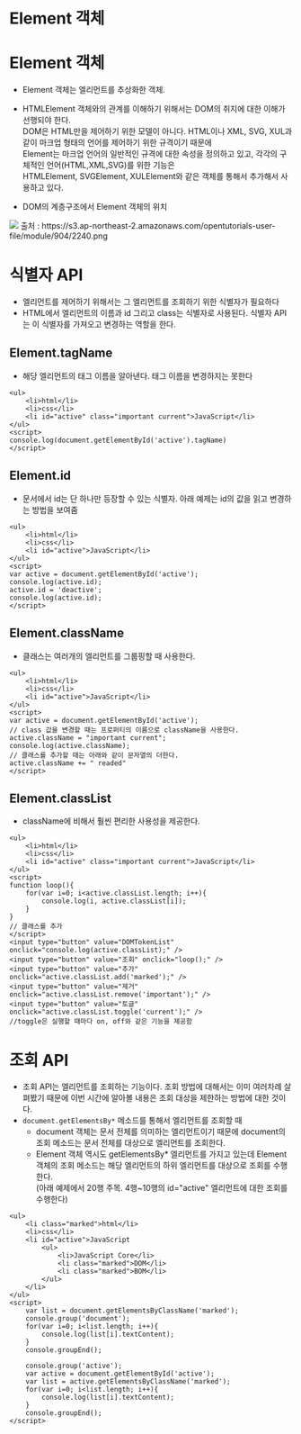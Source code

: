 Element 객체
=============
# Element 객체
* Element 객체는 엘리먼트를 추상화한 객체.
* HTMLElement 객체와의 관계를 이해하기 위해서는 DOM의 취지에 대한 이해가 선행되야 한다.   
DOM은 HTML만을 제어하기 위한 모델이 아니다. HTML이나 XML, SVG, XUL과 같이 마크업 형태의 언어를 제어하기 위한 규격이기 때문에   
Element는 마크업 언어의 일반적인 규격에 대한 속성을 정의하고 있고, 각각의 구체적인 언어(HTML,XML,SVG)를 위한 기능은   
HTMLElement, SVGElement, XULElement와 같은 객체를 통해서 추가해서 사용하고 있다.

* DOM의 계층구조에서 Element 객체의 위치
<img src = https://s3.ap-northeast-2.amazonaws.com/opentutorials-user-file/module/904/2240.png>
출처 : https://s3.ap-northeast-2.amazonaws.com/opentutorials-user-file/module/904/2240.png

# 식별자 API
* 엘리먼트를 제어하기 위해서는 그 엘리먼트를 조회하기 위한 식별자가 필요하다
* HTML에서 엘리먼트의 이름과 id 그리고 class는 식별자로 사용된다. 식별자 API는 이 식별자를 가져오고 변경하는 역할을 한다.

## Element.tagName
* 해당 엘리먼트의 태그 이름을 알아낸다. 태그 이름을 변경하지는 못한다
```
<ul>
    <li>html</li>
    <li>css</li>
    <li id="active" class="important current">JavaScript</li>
</ul>
<script>
console.log(document.getElementById('active').tagName)
</script>
```
## Element.id
* 문서에서 id는 단 하나만 등장할 수 있는 식별자. 아래 예제는 id의 값을 읽고 변경하는 방법을 보여줌
```
<ul>
    <li>html</li>
    <li>css</li>
    <li id="active">JavaScript</li>
</ul>
<script>
var active = document.getElementById('active');
console.log(active.id);
active.id = 'deactive';
console.log(active.id);
</script>
```
## Element.className
* 클래스는 여러개의 엘리먼트를 그룹핑할 때 사용한다.
```
<ul>
    <li>html</li>
    <li>css</li>
    <li id="active">JavaScript</li>
</ul>
<script>
var active = document.getElementById('active');
// class 값을 변경할 때는 프로퍼티의 이름으로 className을 사용한다.
active.className = "important current";
console.log(active.className);
// 클래스를 추가할 때는 아래와 같이 문자열의 더한다.
active.className += " readed"
</script>
```
## Element.classList
* className에 비해서 훨씬 편리한 사용성을 제공한다.
```
<ul>
    <li>html</li>
    <li>css</li>
    <li id="active" class="important current">JavaScript</li>
</ul>
<script>
function loop(){
    for(var i=0; i<active.classList.length; i++){
        console.log(i, active.classList[i]);
    }
}
// 클래스를 추가
</script>
<input type="button" value="DOMTokenList" onclick="console.log(active.classList);" />
<input type="button" value="조회" onclick="loop();" />
<input type="button" value="추가" onclick="active.classList.add('marked');" />
<input type="button" value="제거" onclick="active.classList.remove('important');" />
<input type="button" value="토글" onclick="active.classList.toggle('current');" />
//toggle은 실행할 때마다 on, off와 같은 기능을 제공함
```

# 조회 API
* 조회 API는 엘리먼트를 조회하는 기능이다. 조회 방법에 대해서는 이미 여러차례 살펴봤기 때문에 이번 시간에 알아볼 내용은 조회 대상을 제한하는 방법에 대한 것이다. 
* ```document.getElementsBy*``` 메소드를 통해서 엘리먼트를 조회할 때
  * document 객체는 문서 전체를 의미하는 엘리먼트이기 때문에 document의 조회 메소드는 문서 전체를 대상으로 엘리먼트를 조회한다.
  * Element 객체 역시도 getElementsBy* 엘리먼트를 가지고 있는데 Element 객체의 조회 메소드는 해당 엘리먼트의 하위 엘리먼트를 대상으로 조회를 수행한다.   
    (아래 예제에서 20행 주목. 4행~10행의 id="active" 엘리먼트에 대한 조회를 수행한다)
```
<ul>
    <li class="marked">html</li>
    <li>css</li>
    <li id="active">JavaScript
        <ul>
            <li>JavaScript Core</li>
            <li class="marked">DOM</li>
            <li class="marked">BOM</li>
        </ul>
    </li>
</ul>
<script>
    var list = document.getElementsByClassName('marked');
    console.group('document');
    for(var i=0; i<list.length; i++){
        console.log(list[i].textContent);
    }
    console.groupEnd();
     
    console.group('active');
    var active = document.getElementById('active');     
    var list = active.getElementsByClassName('marked');
    for(var i=0; i<list.length; i++){
        console.log(list[i].textContent);
    }
    console.groupEnd();
</script>
```
